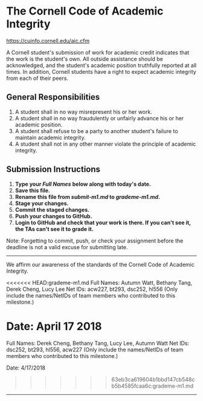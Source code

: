 # The Cornell Code of Academic Integrity

<https://cuinfo.cornell.edu/aic.cfm>

A Cornell student's submission of work for academic credit indicates that the work is the student's own. All outside assistance should be acknowledged, and the student's academic position truthfully reported at all times. In addition, Cornell students have a right to expect academic integrity from each of their peers.

## General Responsibilities
1. A student shall in no way misrepresent his or her work.
2. A student shall in no way fraudulently or unfairly advance his or her academic position.
3. A student shall refuse to be a party to another student's failure to maintain academic integrity.
4. A student shall not in any other manner violate the principle of academic integrity.

## Submission Instructions

1. **Type your *Full Names* below along with today's date.**
2. **Save this file.**
3. **Rename this file from *submit-m1.md* to *grademe-m1.md*.**
4. **Stage your changes.**
5. **Commit the staged changes.**
6. **Push your changes to GitHub.**
7. **Login to GitHub and check that your work is there. If you can't see it, the TAs can't see it to grade it.**

Note: Forgetting to commit, push, or check your assignment before the deadline is not a valid excuse for submitting late.

---

We affirm our awareness of the standards of the Cornell Code of Academic Integrity.

<<<<<<< HEAD:grademe-m1.md
Full Names: Autumn Watt, Bethany Tang, Derek Cheng, Lucy Lee
Net IDs: acw227, bt293, dsc252, hl556
(Only include the names/NetIDs of team members who contributed to this milestone.)

Date: April 17 2018
=======
Full Names: Derek Cheng, Bethany Tang, Lucy Lee, Autumn Watt
Net IDs: dsc252, bt293, hl556, acw227
(Only include the names/NetIDs of team members who contributed to this milestone.)

Date: 4/17/2018
>>>>>>> 63eb3ca619604b1bbd147cb548cb5b4585fcaa6c:grademe-m1.md

---
